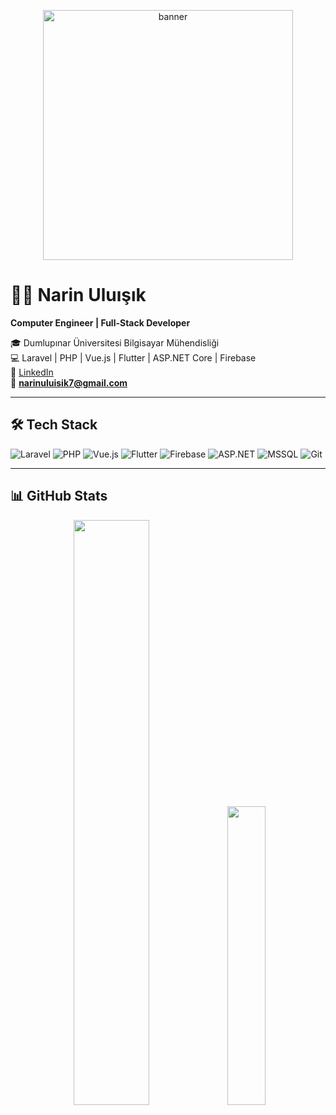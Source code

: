 <!-- Banner -->
<p align="center">
 <img alt="banner" width="400" src="https://github.com/user-attachments/assets/17bd4a4b-8f45-4142-b4a0-fa88e6fb5a6c" />

</p>

# 👩‍💻 Narin Uluışık  
**Computer Engineer | Full-Stack Developer**

🎓 Dumlupınar Üniversitesi Bilgisayar Mühendisliği  
💻 Laravel | PHP | Vue.js | Flutter | ASP.NET Core | Firebase  
💼 [LinkedIn](https://linkedin.com/in/narin-uluışık)  
📧 **narinuluisik7@gmail.com**


---

## 🛠️ Tech Stack  

![Laravel](https://img.shields.io/badge/Laravel-%23FF2D20.svg?style=for-the-badge&logo=laravel&logoColor=white)
![PHP](https://img.shields.io/badge/PHP-%23777BB4.svg?style=for-the-badge&logo=php&logoColor=white)
![Vue.js](https://img.shields.io/badge/Vue.js-%2335495e.svg?style=for-the-badge&logo=vuedotjs&logoColor=%234FC08D)
![Flutter](https://img.shields.io/badge/Flutter-%2302569B.svg?style=for-the-badge&logo=flutter&logoColor=white)
![Firebase](https://img.shields.io/badge/Firebase-%23039BE5.svg?style=for-the-badge&logo=firebase)
![ASP.NET](https://img.shields.io/badge/ASP.NET%20Core-512BD4.svg?style=for-the-badge&logo=dotnet&logoColor=white)
![MSSQL](https://img.shields.io/badge/MSSQL-CC2927.svg?style=for-the-badge&logo=microsoftsqlserver&logoColor=white)
![Git](https://img.shields.io/badge/Git-F05032.svg?style=for-the-badge&logo=git&logoColor=white)




---

## 📊 GitHub Stats  

<p align="center">
  <img src="https://github-readme-stats.vercel.app/api?username=narinuluisik&show_icons=true&theme=radical" width="49%" />
  <img src="https://github-readme-stats.vercel.app/api/top-langs/?username=narinuluisik&layout=compact&theme=radical" width="35%" />
</p>
